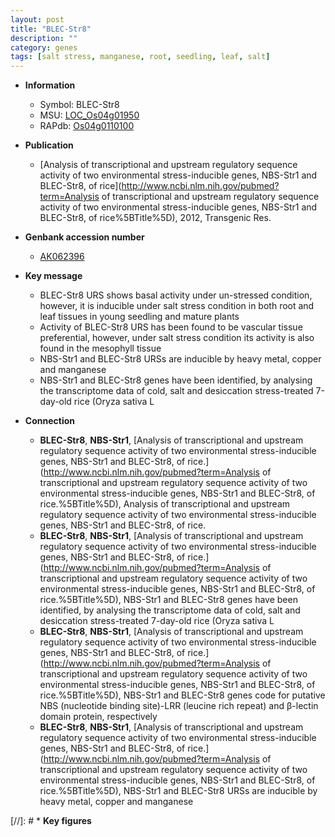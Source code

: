 ```yaml
---
layout: post
title: "BLEC-Str8"
description: ""
category: genes
tags: [salt stress, manganese, root, seedling, leaf, salt]
---
```


* **Information**  
    + Symbol: BLEC-Str8  
    + MSU: [LOC_Os04g01950](http://rice.uga.edu/cgi-bin/ORF_infopage.cgi?orf=LOC_Os04g01950)  
    + RAPdb: [Os04g0110100](https://rapdb.dna.affrc.go.jp/locus/?name=Os04g0110100)  

* **Publication**  
    + [Analysis of transcriptional and upstream regulatory sequence activity of two environmental stress-inducible genes, NBS-Str1 and BLEC-Str8, of rice](http://www.ncbi.nlm.nih.gov/pubmed?term=Analysis of transcriptional and upstream regulatory sequence activity of two environmental stress-inducible genes, NBS-Str1 and BLEC-Str8, of rice%5BTitle%5D), 2012, Transgenic Res.

* **Genbank accession number**  
    + [AK062396](http://www.ncbi.nlm.nih.gov/nuccore/AK062396)

* **Key message**  
    + BLEC-Str8 URS shows basal activity under un-stressed condition, however, it is inducible under salt stress condition in both root and leaf tissues in young seedling and mature plants
    + Activity of BLEC-Str8 URS has been found to be vascular tissue preferential, however, under salt stress condition its activity is also found in the mesophyll tissue
    + NBS-Str1 and BLEC-Str8 URSs are inducible by heavy metal, copper and manganese
    + NBS-Str1 and BLEC-Str8 genes have been identified, by analysing the transcriptome data of cold, salt and desiccation stress-treated 7-day-old rice (Oryza sativa L

* **Connection**  
    + __BLEC-Str8__, __NBS-Str1__, [Analysis of transcriptional and upstream regulatory sequence activity of two environmental stress-inducible genes, NBS-Str1 and BLEC-Str8, of rice.](http://www.ncbi.nlm.nih.gov/pubmed?term=Analysis of transcriptional and upstream regulatory sequence activity of two environmental stress-inducible genes, NBS-Str1 and BLEC-Str8, of rice.%5BTitle%5D), Analysis of transcriptional and upstream regulatory sequence activity of two environmental stress-inducible genes, NBS-Str1 and BLEC-Str8, of rice.
    + __BLEC-Str8__, __NBS-Str1__, [Analysis of transcriptional and upstream regulatory sequence activity of two environmental stress-inducible genes, NBS-Str1 and BLEC-Str8, of rice.](http://www.ncbi.nlm.nih.gov/pubmed?term=Analysis of transcriptional and upstream regulatory sequence activity of two environmental stress-inducible genes, NBS-Str1 and BLEC-Str8, of rice.%5BTitle%5D),  NBS-Str1 and BLEC-Str8 genes have been identified, by analysing the transcriptome data of cold, salt and desiccation stress-treated 7-day-old rice (Oryza sativa L
    + __BLEC-Str8__, __NBS-Str1__, [Analysis of transcriptional and upstream regulatory sequence activity of two environmental stress-inducible genes, NBS-Str1 and BLEC-Str8, of rice.](http://www.ncbi.nlm.nih.gov/pubmed?term=Analysis of transcriptional and upstream regulatory sequence activity of two environmental stress-inducible genes, NBS-Str1 and BLEC-Str8, of rice.%5BTitle%5D),  NBS-Str1 and BLEC-Str8 genes code for putative NBS (nucleotide binding site)-LRR (leucine rich repeat) and β-lectin domain protein, respectively
    + __BLEC-Str8__, __NBS-Str1__, [Analysis of transcriptional and upstream regulatory sequence activity of two environmental stress-inducible genes, NBS-Str1 and BLEC-Str8, of rice.](http://www.ncbi.nlm.nih.gov/pubmed?term=Analysis of transcriptional and upstream regulatory sequence activity of two environmental stress-inducible genes, NBS-Str1 and BLEC-Str8, of rice.%5BTitle%5D),  NBS-Str1 and BLEC-Str8 URSs are inducible by heavy metal, copper and manganese

[//]: # * **Key figures**  


